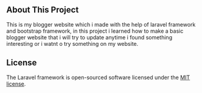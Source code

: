 ## About This Project

This is my blogger website which i made with the help of laravel framework and bootstrap framework, in this project i learned how to make a basic blogger website that i will try to update anytime i found something interesting or i watnt o try something on my website.

## License

The Laravel framework is open-sourced software licensed under the [MIT license](https://opensource.org/licenses/MIT).
